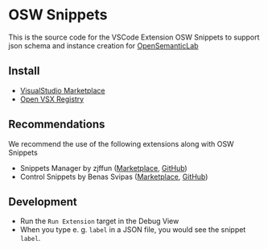 # OSW Snippets

This is the source code for the VSCode Extension OSW Snippets to support json schema and instance creation for [OpenSemanticLab](https://github.com/OpenSemanticLab)


## Install
* [VisualStudio Marketplace](https://marketplace.visualstudio.com/items?itemName=osw.osw-snippets)
* [Open VSX Registry](https://open-vsx.org/extension/osw/osw-snippets)

## Recommendations
We recommend the use of the following extensions along with OSW Snippets
* Snippets Manager by zjffun ([Marketplace](https://marketplace.visualstudio.com/items?itemName=zjffun.snippetsmanager), [GitHub](https://github.com/zjffun/vscode-snippets-manager))
* Control Snippets by Benas Svipas ([Marketplace](https://marketplace.visualstudio.com/items?itemName=svipas.control-snippets), [GitHub](https://github.com/svipas/vscode-control-snippets))


## Development

- Run the `Run Extension` target in the Debug View
- When you type e. g. `label` in a JSON file, you would see the snippet `label`.
